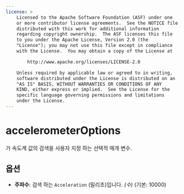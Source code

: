 ```yaml
---
license: >
    Licensed to the Apache Software Foundation (ASF) under one
    or more contributor license agreements.  See the NOTICE file
    distributed with this work for additional information
    regarding copyright ownership.  The ASF licenses this file
    to you under the Apache License, Version 2.0 (the
    "License"); you may not use this file except in compliance
    with the License.  You may obtain a copy of the License at

        http://www.apache.org/licenses/LICENSE-2.0

    Unless required by applicable law or agreed to in writing,
    software distributed under the License is distributed on an
    "AS IS" BASIS, WITHOUT WARRANTIES OR CONDITIONS OF ANY
    KIND, either express or implied.  See the License for the
    specific language governing permissions and limitations
    under the License.
---
```


# accelerometerOptions

가 속도계 값의 검색을 사용자 지정 하는 선택적 매개 변수.

## 옵션

*   **주파수**: 검색 하는 `Acceleration` (밀리초)입니다. *(수)* (기본: 10000)